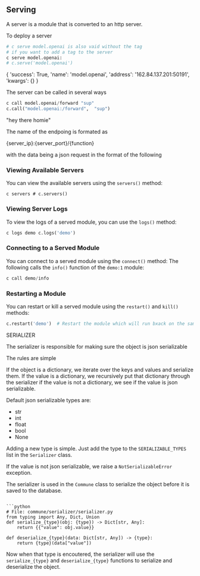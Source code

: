 
## Serving


A server is a module that is converted to an http server.

To deploy a server

```python
# c serve model.openai is also vaid without the tag
# if you want to add a tag to the server
c serve model.openai:
# c.serve('model.openai')
```
{
    'success': True,
    'name': 'model.openai',
    'address': '162.84.137.201:50191',
    'kwargs': {}
}

The server can be called in several ways

```python
c call model.openai/forward "sup"
c.call("model.openai:/forward",  "sup")
```

"hey there homie"

The name of the endpoing is formated as

{server_ip}:{server_port}/{function}

with the data being a json request in the format of the following



### Viewing Available Servers
You can view the available servers using the `servers()` method:

```
c servers # c.servers()  
```
### Viewing Server Logs
To view the logs of a served module, you can use the `logs()` method:

```python
c logs demo c.logs('demo')
```

### Connecting to a Served Module
You can connect to a served module using the `connect()` method:
The following calls the `info()` function of the `demo:1` module:

```python
c call demo/info 
```

### Restarting a Module
You can restart or kill a served module using the `restart()` and `kill()` methods:

```python
c.restart('demo')  # Restart the module which will run bxack on the same port
```



SERIALIZER

The serializer is responsible for making sure the object is json serializable



The rules are simple

If the object is a dictionary, we iterate over the keys and values and serialize them. 
If the value is a dictionary, we recursively put that dictionary through the serializer
if the value is not a dictionary, we see if the value is json serializable. 

Default json serializable types are:
- str
- int
- float
- bool
- None


Adding a new type is simple. Just add the type to the `SERIALIZABLE_TYPES` list in the `Serializer` class.

If the value is not json serializable, we raise a `NotSerializableError` exception.

The serializer is used in the `Commune` class to serialize the object before it is saved to the database. 
```

```python
# File: commune/serializer/serializer.py
from typing import Any, Dict, Union
def serialize_{type}(obj: {type}) -> Dict[str, Any]:
    return {{"value": obj.value}}

def deserialize_{type}(data: Dict[str, Any]) -> {type}:
    return {type}(data["value"])
```

Now when that type is encoutered, the serializer will use the `serialize_{type}` and `deserialize_{type}` functions to serialize and deserialize the object.

